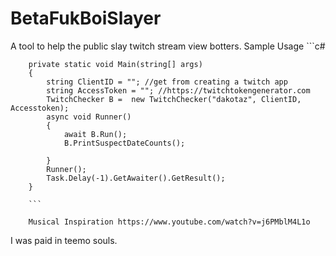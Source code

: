 # BetaFukBoiSlayer
A tool to help the public slay twitch stream view botters.
        Sample Usage
		```c#
		
		private static void Main(string[] args)
        {
            string ClientID = ""; //get from creating a twitch app
			string AccessToken = ""; //https://twitchtokengenerator.com
			TwitchChecker B =  new TwitchChecker("dakotaz", ClientID, Accesstoken);
            async void Runner()
            {
        		await B.Run();
                B.PrintSuspectDateCounts();

            }
            Runner();
            Task.Delay(-1).GetAwaiter().GetResult();
        }

		```

		Musical Inspiration https://www.youtube.com/watch?v=j6PMblM4L1o

I was paid in teemo souls.